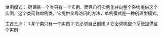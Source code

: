 单例模式：
    确保某一个类只有一个实例，而且自行实例化并向整个系统提供这个实例，这个类简称单例类，它提供全局访问的方法，单例模式是一种创建型模式。

主要三点：
    1.某个类只有一个实例 2.它必须自己创建 3.它必须向整个系统提供这个实例